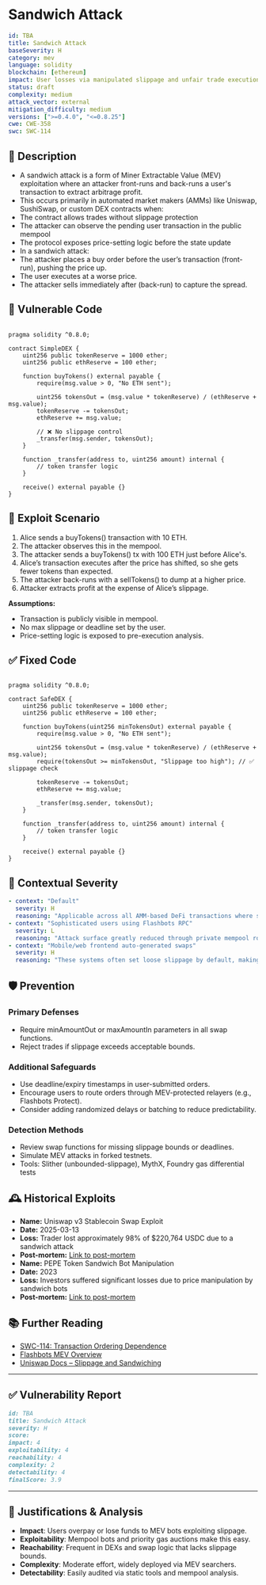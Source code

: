 # Sandwich Attack

```YAML
id: TBA
title: Sandwich Attack
baseSeverity: H
category: mev
language: solidity
blockchain: [ethereum]
impact: User losses via manipulated slippage and unfair trade execution
status: draft
complexity: medium
attack_vector: external
mitigation_difficulty: medium
versions: [">=0.4.0", "<=0.8.25"]
cwe: CWE-358
swc: SWC-114
```

## 📝 Description

- A sandwich attack is a form of Miner Extractable Value (MEV) exploitation where an attacker front-runs and back-runs a user's transaction to extract arbitrage profit. 
- This occurs primarily in automated market makers (AMMs) like Uniswap, SushiSwap, or custom DEX contracts when:
- The contract allows trades without slippage protection
- The attacker can observe the pending user transaction in the public mempool
- The protocol exposes price-setting logic before the state update
- In a sandwich attack:
- The attacker places a buy order before the user’s transaction (front-run), pushing the price up.
- The user executes at a worse price.
- The attacker sells immediately after (back-run) to capture the spread.

## 🚨 Vulnerable Code

```solidity

pragma solidity ^0.8.0;

contract SimpleDEX {
    uint256 public tokenReserve = 1000 ether;
    uint256 public ethReserve = 100 ether;

    function buyTokens() external payable {
        require(msg.value > 0, "No ETH sent");

        uint256 tokensOut = (msg.value * tokenReserve) / (ethReserve + msg.value);
        tokenReserve -= tokensOut;
        ethReserve += msg.value;

        // ❌ No slippage control
        _transfer(msg.sender, tokensOut);
    }

    function _transfer(address to, uint256 amount) internal {
        // token transfer logic
    }

    receive() external payable {}
}
```

## 🧪 Exploit Scenario

1. Alice sends a buyTokens() transaction with 10 ETH.
2. The attacker observes this in the mempool.
3. The attacker sends a buyTokens() tx with 100 ETH just before Alice's.
4. Alice’s transaction executes after the price has shifted, so she gets fewer tokens than expected.
5. The attacker back-runs with a sellTokens() to dump at a higher price.
6. Attacker extracts profit at the expense of Alice’s slippage.

**Assumptions:**

- Transaction is publicly visible in mempool.
- No max slippage or deadline set by the user.
- Price-setting logic is exposed to pre-execution analysis.

## ✅ Fixed Code

```solidity

pragma solidity ^0.8.0;

contract SafeDEX {
    uint256 public tokenReserve = 1000 ether;
    uint256 public ethReserve = 100 ether;

    function buyTokens(uint256 minTokensOut) external payable {
        require(msg.value > 0, "No ETH sent");

        uint256 tokensOut = (msg.value * tokenReserve) / (ethReserve + msg.value);
        require(tokensOut >= minTokensOut, "Slippage too high"); // ✅ slippage check

        tokenReserve -= tokensOut;
        ethReserve += msg.value;

        _transfer(msg.sender, tokensOut);
    }

    function _transfer(address to, uint256 amount) internal {
        // token transfer logic
    }

    receive() external payable {}
}
```

## 🧭 Contextual Severity

```yaml
- context: "Default"
  severity: H
  reasoning: "Applicable across all AMM-based DeFi transactions where slippage is poorly configured."
- context: "Sophisticated users using Flashbots RPC"
  severity: L
  reasoning: "Attack surface greatly reduced through private mempool routing."
- context: "Mobile/web frontend auto-generated swaps"
  severity: H
  reasoning: "These systems often set loose slippage by default, making users vulnerable."
```

## 🛡️ Prevention

### Primary Defenses

- Require minAmountOut or maxAmountIn parameters in all swap functions.
- Reject trades if slippage exceeds acceptable bounds.

### Additional Safeguards

- Use deadline/expiry timestamps in user-submitted orders.
- Encourage users to route orders through MEV-protected relayers (e.g., Flashbots Protect).
- Consider adding randomized delays or batching to reduce predictability.

### Detection Methods

- Review swap functions for missing slippage bounds or deadlines.
- Simulate MEV attacks in forked testnets.
- Tools: Slither (unbounded-slippage), MythX, Foundry gas differential tests

## 🕰️ Historical Exploits

- **Name:** Uniswap v3 Stablecoin Swap Exploit 
- **Date:** 2025-03-13 
- **Loss:** Trader lost approximately 98% of $220,764 USDC due to a sandwich attack 
- **Post-mortem:** [Link to post-mortem](https://www.ccn.com/education/crypto/sandwich-attack-in-crypto/) 
- **Name:** PEPE Token Sandwich Bot Manipulation 
- **Date:** 2023 
- **Loss:** Investors suffered significant losses due to price manipulation by sandwich bots 
- **Post-mortem:** [Link to post-mortem](https://blockworks.co/news/sandwich-attack-mev-ethereum)
  
## 📚 Further Reading

- [SWC-114: Transaction Ordering Dependence](https://swcregistry.io/docs/SWC-114/) 
- [Flashbots MEV Overview](https://docs.flashbots.net/) 
- [Uniswap Docs – Slippage and Sandwiching](https://docs.uniswap.org/) 

---

## ✅ Vulnerability Report

```markdown
id: TBA
title: Sandwich Attack
severity: H
score:
impact: 4  
exploitability: 4 
reachability: 4 
complexity: 2  
detectability: 4  
finalScore: 3.9
```

---

## 📄 Justifications & Analysis

- **Impact**: Users overpay or lose funds to MEV bots exploiting slippage.
- **Exploitability**: Mempool bots and priority gas auctions make this easy.
- **Reachability**: Frequent in DEXs and swap logic that lacks slippage bounds.
- **Complexity**: Moderate effort, widely deployed via MEV searchers.
- **Detectability**: Easily audited via static tools and mempool analysis.